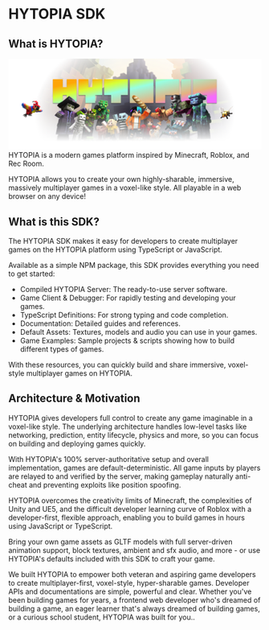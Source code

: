 # HYTOPIA SDK

## What is HYTOPIA?

![HYTOPIA Banner](./docs/assets/banner.png)
HYTOPIA is a modern games platform inspired by Minecraft, Roblox, and Rec Room.

HYTOPIA allows you to create your own highly-sharable, immersive, massively multiplayer games in a voxel-like style. All playable in a web browser on any device!

## What is this SDK?

The HYTOPIA SDK makes it easy for developers to create multiplayer games on the HYTOPIA platform using TypeScript or JavaScript. 

Available as a simple NPM package, this SDK provides everything you need to get started:

- Compiled HYTOPIA Server: The ready-to-use server software.
- Game Client & Debugger: For rapidly testing and developing your games.
- TypeScript Definitions: For strong typing and code completion.
- Documentation: Detailed guides and references.
- Default Assets: Textures, models and audio you can use in your games.
- Game Examples: Sample projects & scripts showing how to build different types of games.

With these resources, you can quickly build and share immersive, voxel-style multiplayer games on HYTOPIA.

## Architecture & Motivation

HYTOPIA gives developers full control to create any game imaginable in a voxel-like style. The underlying architecture handles low-level tasks like networking, prediction, entity lifecycle, physics and more, so you can focus on building and deploying games quickly.

With HYTOPIA's 100% server-authoritative setup and overall implementation, games are default-deterministic. All game inputs by players are relayed to and verified by the server, making gameplay naturally anti-cheat and preventing exploits like position spoofing.

HYTOPIA overcomes the creativity limits of Minecraft, the complexities of Unity and UE5, and the difficult developer learning curve of Roblox with a developer-first, flexible approach, enabling you to build games in hours using JavaScript or TypeScript.

Bring your own game assets as GLTF models with full server-driven animation support, block textures, ambient and sfx audio, and more - or use HYTOPIA's defaults included with this SDK to craft your game.

We built HYTOPIA to empower both veteran and aspiring game developers to create multiplayer-first, voxel-style, hyper-sharable games. Developer APIs and documentations are simple, powerful and clear. Whether you've been building games for years, a frontend web developer who's dreamed of building a game, an eager learner that's always dreamed of building games, or a curious school student, HYTOPIA was built for you..